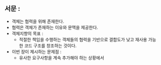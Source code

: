 ## 서문 : 

- 객체는 협력을 위해 존재한다. 
- 협력은 객체가 존재하는 이유와 문맥을 제공한다. 
- 객체지향의 목표 : 
	- 적절한 책임을 수행하는 객체들의 협력을 기반으로 결합도가 낮고 재사용 가능한 코드 구조를 창조하는 것이다. 
- 이번 장이 제시하는 문제점 : 
	- 유사한 요구사항을 계속 추가해야 하는 상황에서